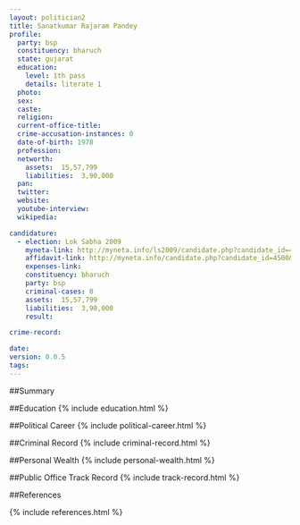 ```yaml
---
layout: politician2
title: Sanatkumar Rajaram Pandey
profile: 
  party: bsp
  constituency: bharuch
  state: gujarat
  education: 
    level: 1th pass
    details: literate 1
  photo: 
  sex: 
  caste: 
  religion: 
  current-office-title: 
  crime-accusation-instances: 0
  date-of-birth: 1978
  profession: 
  networth: 
    assets:  15,57,799
    liabilities:  3,90,000
  pan: 
  twitter: 
  website: 
  youtube-interview: 
  wikipedia: 

candidature: 
  - election: Lok Sabha 2009
    myneta-link: http://myneta.info/ls2009/candidate.php?candidate_id=4500
    affidavit-link: http://myneta.info/candidate.php?candidate_id=4500&scan=original
    expenses-link: 
    constituency: bharuch 
    party: bsp
    criminal-cases: 0
    assets:  15,57,799
    liabilities:  3,90,000
    result:  

crime-record: 

date: 
version: 0.0.5
tags: 
---
```

##Summary


##Education
{% include education.html %}


##Political Career
{% include political-career.html %}


##Criminal Record
{% include criminal-record.html %}


##Personal Wealth
{% include personal-wealth.html %}


##Public Office Track Record
{% include track-record.html %}


##References


{% include references.html %}